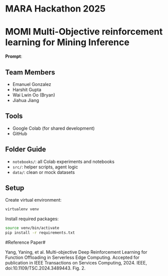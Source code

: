 # MARA Hackathon 2025
# MOMI Multi-Objective reinforcement learning for Mining Inference
**Prompt**: 

## Team Members
- Emanuel Gonzalez
- Harshit Gupta
- Wai Lwin Oo (Bryan)
- Jiahua Jiang

## Tools
- Google Colab (for shared development)
- GitHub  


## Folder Guide
- `notebooks/`: all Colab experiments and notebooks
- `src/`: helper scripts, agent logic
- `data/`: clean or mock datasets

## Setup
Create virtual environment:

```bash
virtualenv venv
```

Install required packages:

```bash
source venv/bin/activate
pip install -r requirements.txt
```
#Reference Paper#

Yang, Yaning, et al. Multi-objective Deep Reinforcement Learning for Function Offloading in Serverless Edge Computing. Accepted for publication in IEEE Transactions on Services Computing, 2024. IEEE, doi:10.1109/TSC.2024.3489443. Fig. 2.
